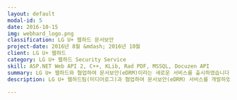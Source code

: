 ```yaml
---
layout: default
modal-id: 5
date: 2016-10-15
img: webhard_logo.png
classification: LG U+ 웹하드 문서보안
project-date: 2016년 8월 &mdash; 2016년 10월
client: LG U+ 웹하드
category: LG U+ 웹하드 Security Service
skill: ASP.NET Web API 2, C++, KLib, Rad PDF, MSSQL, Docuzen API
summary: LG U+ 웹하드와 협업하여 문서보안(eDRM)이라는 새로운 서비스를 출시하였습니다. 저는 문서 변환 Restful API 를 담당하였습니다.
description: LG U+ 웹하드팀(미디어로그)과 협업하여 문서보안(eDRM) 서비스를 개발하였습니다.<br />웹하드에서 보안하고자 하는 문서(오피스, Photoshop 등)를 선택하여 암/복호화, 보안PDF 변환, WLC 파일로 변환할 수 있는 서비스입니다. <figure class="figure project-image"><img src="img/portfolio/webhard_storyboard.png" class="img-responsive project-image-center" alt="webhard_storyboard"><figcaption class="figure-caption project-image-caption">&lt;문서보안(eDRM) 제안서 초안&gt;</figcaption></figure> 저는 암/복호화 및 파일 변환할 수 있는 Restful 서비스를 개발하는 담당이었습니다.<br />DB 설계에서부터 Restful API 개발 및 메뉴얼 작성까지 맡아서 진행하였습니다.<br /><br />Restful 서비스는 ASP.NET Web API 2 로 구현하였으며,<br />고려대학교의 KLib 를 사용하여 파일을 ARIA 암/복호화하도록 구현하였습니다.<br />또한, Hadnysis 사의 Docuzen API 를 사용하여 문서 파일을 보안 PDF 파일로 변환하도록 구현하였습니다.<br />Restful 서비스에서 파일 업로드, 다운로드는 비동기 / 동기 모두 지원하도록 구현하였습니다.<br />아래는 Restful 서비스의 Help Page 입니다. <figure class="figure project-image"><img src="img/portfolio/webhard_webapi.png" class="img-responsive project-image-center" alt="webhard_webapi"><figcaption class="figure-caption project-image-caption">&lt;Restful 서비스 Help Page&gt;</figcaption></figure> 문서 파일을 Webhard LifeCycle(WLC) 파일로 변환하면 해당 파일을 유효기간 설정 및 실시간으로 폐기할 수 있습니다. 다음은 WLC 로 변환된 파일을 웹브라우져에서 조회할 수 있는 페이지입니다. <figure class="figure project-image"><img src="img/portfolio/webhard_viewing.gif" class="img-responsive project-image-center" alt="webhard_viewing"><figcaption class="figure-caption project-image-caption">&lt;WLC 파일 조회&gt;</figcaption></figure> <br /><a href="http://www.webhard.co.kr/webII/page/service/?p=edrm" target="_blank">LG U+ 웹하드 문서보안 소개 페이지</a>를 방문해 보세요!

---
```

